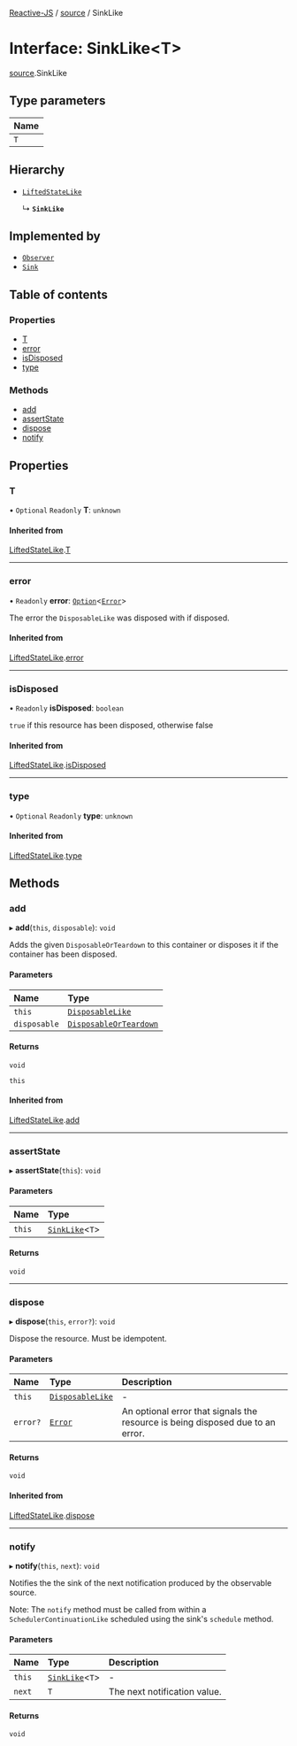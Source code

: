 [Reactive-JS](../README.md) / [source](../modules/source.md) / SinkLike

# Interface: SinkLike<T\>

[source](../modules/source.md).SinkLike

## Type parameters

| Name |
| :------ |
| `T` |

## Hierarchy

- [`LiftedStateLike`](liftable.LiftedStateLike.md)

  ↳ **`SinkLike`**

## Implemented by

- [`Observer`](../classes/observable.Observer.md)
- [`Sink`](../classes/runnable.Sink.md)

## Table of contents

### Properties

- [T](source.SinkLike.md#t)
- [error](source.SinkLike.md#error)
- [isDisposed](source.SinkLike.md#isdisposed)
- [type](source.SinkLike.md#type)

### Methods

- [add](source.SinkLike.md#add)
- [assertState](source.SinkLike.md#assertstate)
- [dispose](source.SinkLike.md#dispose)
- [notify](source.SinkLike.md#notify)

## Properties

### T

• `Optional` `Readonly` **T**: `unknown`

#### Inherited from

[LiftedStateLike](liftable.LiftedStateLike.md).[T](liftable.LiftedStateLike.md#t)

___

### error

• `Readonly` **error**: [`Option`](../modules/option.md#option)<[`Error`](disposable.Error.md)\>

The error the `DisposableLike` was disposed with if disposed.

#### Inherited from

[LiftedStateLike](liftable.LiftedStateLike.md).[error](liftable.LiftedStateLike.md#error)

___

### isDisposed

• `Readonly` **isDisposed**: `boolean`

`true` if this resource has been disposed, otherwise false

#### Inherited from

[LiftedStateLike](liftable.LiftedStateLike.md).[isDisposed](liftable.LiftedStateLike.md#isdisposed)

___

### type

• `Optional` `Readonly` **type**: `unknown`

#### Inherited from

[LiftedStateLike](liftable.LiftedStateLike.md).[type](liftable.LiftedStateLike.md#type)

## Methods

### add

▸ **add**(`this`, `disposable`): `void`

Adds the given `DisposableOrTeardown` to this container or disposes it if the container has been disposed.

#### Parameters

| Name | Type |
| :------ | :------ |
| `this` | [`DisposableLike`](disposable.DisposableLike.md) |
| `disposable` | [`DisposableOrTeardown`](../modules/disposable.md#disposableorteardown) |

#### Returns

`void`

`this`

#### Inherited from

[LiftedStateLike](liftable.LiftedStateLike.md).[add](liftable.LiftedStateLike.md#add)

___

### assertState

▸ **assertState**(`this`): `void`

#### Parameters

| Name | Type |
| :------ | :------ |
| `this` | [`SinkLike`](source.SinkLike.md)<`T`\> |

#### Returns

`void`

___

### dispose

▸ **dispose**(`this`, `error?`): `void`

Dispose the resource. Must be idempotent.

#### Parameters

| Name | Type | Description |
| :------ | :------ | :------ |
| `this` | [`DisposableLike`](disposable.DisposableLike.md) | - |
| `error?` | [`Error`](disposable.Error.md) | An optional error that signals the resource is being disposed due to an error. |

#### Returns

`void`

#### Inherited from

[LiftedStateLike](liftable.LiftedStateLike.md).[dispose](liftable.LiftedStateLike.md#dispose)

___

### notify

▸ **notify**(`this`, `next`): `void`

Notifies the the sink of the next notification produced by the observable source.

Note: The `notify` method must be called from within a `SchedulerContinuationLike`
scheduled using the sink's `schedule` method.

#### Parameters

| Name | Type | Description |
| :------ | :------ | :------ |
| `this` | [`SinkLike`](source.SinkLike.md)<`T`\> | - |
| `next` | `T` | The next notification value. |

#### Returns

`void`
